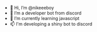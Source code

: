 - 👋 Hi, I’m @nikeeeboy
- 👀 I’m a developer bot from discord
- 🌱 I’m currently learning javascript
- 📫 I'm developing a shiny bot to discord
